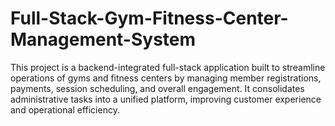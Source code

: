 # Full-Stack-Gym-Fitness-Center-Management-System
This project is a backend-integrated full-stack application built to streamline operations of gyms and fitness centers by managing member registrations, payments, session scheduling, and overall engagement. It consolidates administrative tasks into a unified platform, improving customer experience and operational efficiency.

